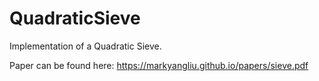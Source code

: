# QuadraticSieve

Implementation of a Quadratic Sieve.

Paper can be found here: https://markyangliu.github.io/papers/sieve.pdf
